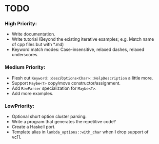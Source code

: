 # TODO


### High Priority:
* Write documentation.
* Write tutorial (Beyond the existing iterative examples; e.g. Match name of cpp files but with *.md)
* Keyword match modes: Case-insensitive, relaxed dashes, relaxed underscores.


### Medium Priority:
* Flesh out `Keyword::desc`/`Options<Char>::HelpDescription` a little more.
* Support `Maybe<T>` copy/move constructor/assignment.
* Add `RawParser` specialization for `Maybe<T>`.
* Add more examples.


### LowPriority:
* Optional short option cluster parsing.
* Write a program that generates the repetitive code?
* Create a Haskell port.
* Template alias in `lambda_options::with_char` when I drop support of vc11.


